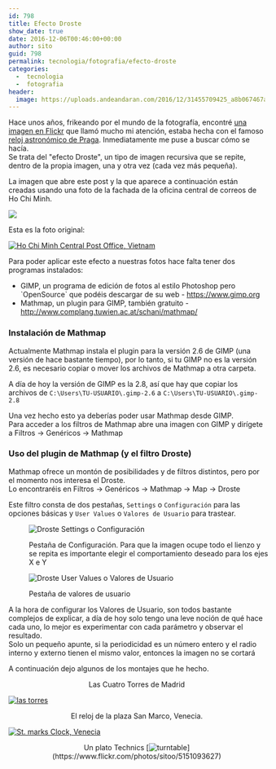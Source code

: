 ```yaml
---
id: 798
title: Efecto Droste
show_date: true
date: 2016-12-06T00:46:00+00:00
author: sito
guid: 798
permalink: tecnologia/fotografia/efecto-droste
categories:
  -  tecnologia
  -  fotografia
header:
  image: https://uploads.andeandaran.com/2016/12/31455709425_a8b067467a_b.jpg
---
```


Hace unos años, frikeando por el mundo de la fotografía, encontré <a href="https://www.flickr.com/photos/top-shot-man/4137477891" target="_blank">una imagen en Flickr</a> que llamó mucho mi atención, estaba hecha con el famoso <a href="https://es.wikipedia.org/wiki/Reloj_Astronómico_de_Praga" target="_blank">reloj astronómico de Praga</a>. Inmediatamente me puse a buscar cómo se hacía.<br /> Se trata del "efecto Droste", un tipo de imagen recursiva que se repite, dentro de la propia imagen, una y otra vez (cada vez más pequeña).<!--more-->


La imagen que abre este post y la que aparece a continuación están creadas usando una foto de la fachada de la oficina central de correos de Ho Chi Minh.


[<img src="https://live.staticflickr.com/5581/31455709425_a8b067467a_b.jpg"/>](https://www.flickr.com/photos/sitoo/31455709425/lightbox/)

Esta es la foto original:

[<img src="https://live.staticflickr.com/5691/31084813960_16b62edd50_c.jpg" alt="Ho Chi Minh Central Post Office, Vietnam"  />](https://www.flickr.com/photos/sitoo/31084813960/in/photostream/lightbox/)

Para poder aplicar este efecto a nuestras fotos hace falta tener dos programas instalados:

<ul>
  <li style="text-align: left;">
    GIMP, un programa de edición de fotos al estilo Photoshop pero `OpenSource` que podéis descargar de su web - <a href="https://www.gimp.org" target="_blank">https://www.gimp.org</a>
  </li>
  <li style="text-align: left;">
    Mathmap, un plugin para GIMP, también gratuito - <a href="http://www.complang.tuwien.ac.at/schani/mathmap/" target="_blank">http://www.complang.tuwien.ac.at/schani/mathmap/</a>
  </li>
</ul>

### Instalación de Mathmap



  Actualmente Mathmap instala el plugin para la versión 2.6 de GIMP (una versión de hace bastante tiempo), por lo tanto, si tu GIMP no es la versión 2.6, es necesario copiar o mover los archivos de Mathmap a otra carpeta.



  A día de hoy la versión de GIMP es la 2.8, así que hay que copiar los archivos de `C:\Users\TU-USUARIO\.gimp-2.6` a `C:\Users\TU-USUARIO\.gimp-2.8`



  Una vez hecho esto ya deberías poder usar Mathmap desde GIMP.<br /> Para acceder a los filtros de Mathmap abre una imagen con GIMP y dirígete a Filtros -> Genéricos -> Mathmap


### Uso del plugin de Mathmap (y el filtro Droste)



  Mathmap ofrece un montón de posibilidades y de filtros distintos, pero por el momento nos interesa el Droste.<br /> Lo encontraréis en Filtros -> Genéricos -> Mathmap -> Map -> Droste



  Este filtro consta de dos pestañas, `Settings` o `Configuración` para las opciones básicas y `User Values` o `Valores de Usuario` para trastear.
<figure id="attachment_800" style="width: 473px" >

<img class="wp-image-800" src="https://uploads.andeandaran.com/2016/12/droste1.jpg" alt="Droste Settings o Configuración" /> <figcaption class="wp-caption-text">Pestaña de Configuración.  Para que la imagen ocupe todo el lienzo y se repita es importante elegir el comportamiento deseado para los ejes X e Y</figcaption></figure> 
<figure id="attachment_801" style="width: 528px" >

<img class="wp-image-801" src="https://uploads.andeandaran.com/2016/12/droste2.jpg" alt="Droste User Values o Valores de Usuario" /> <figcaption class="wp-caption-text">Pestaña de valores de usuario</figcaption></figure> 


  A la hora de configurar los Valores de Usuario, son todos bastante complejos de explicar, a día de hoy solo tengo una leve noción de qué hace cada uno, lo mejor es experimentar con cada parámetro y observar el resultado.<br /> Solo un pequeño apunte, si la periodicidad es un número entero y el radio interno y externo tienen el mismo valor, entonces la imagen no se cortará



  A continuación dejo algunos de los montajes que he hecho.


<p style="text-align: center;">
  Las Cuatro Torres de Madrid

[<img src="https://live.staticflickr.com/1591/25088352165_7b04d4d4e4_c.jpg" alt="las torres"  />](https://www.flickr.com/photos/sitoo/25088352165/)
</p>

<p style="text-align: center;">
  El reloj de la plaza San Marco, Venecia.

[<img src="https://live.staticflickr.com/4311/35390765653_9061af95b6_b.jpg" alt="St. marks Clock, Venecia"  />](https://www.flickr.com/photos/sitoo/35390765653/in/album-72157607822233230/)
</p>

<p style="text-align: center;">
  Un plato Technics
[<img src="https://live.staticflickr.com/4018/5151093627_a0e83ca672_c.jpg" alt="turntable"/>](https://www.flickr.com/photos/sitoo/5151093627)
</p>